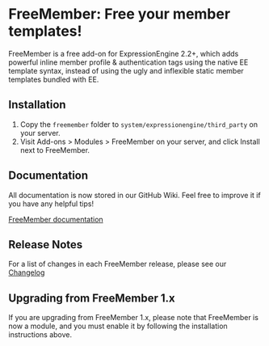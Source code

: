 # FreeMember: Free your member templates!

FreeMember is a free add-on for ExpressionEngine 2.2+, which adds powerful inline member profile
& authentication tags using the native EE template syntax, instead of using the ugly and inflexible
static member templates bundled with EE.

## Installation

1. Copy the `freemember` folder to `system/expressionengine/third_party` on your server.
2. Visit Add-ons > Modules > FreeMember on your server, and click Install next to FreeMember.

## Documentation

All documentation is now stored in our GitHub Wiki. Feel free to improve it if you have any helpful tips!

[FreeMember documentation](https://github.com/expressodev/freemember/wiki)

## Release Notes

For a list of changes in each FreeMember release, please see our [Changelog](CHANGELOG.md)

## Upgrading from FreeMember 1.x

If you are upgrading from FreeMember 1.x, please note that FreeMember is now a module, and you
must enable it by following the installation instructions above.
